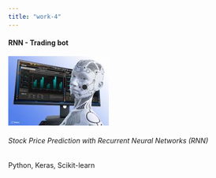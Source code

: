 ```yaml
---
title: "work-4"
---
```

<div class="col-md-3">

<div class="m-3">

#### RNN - Trading bot

![RNN-Trading-bot-img](imgs/works/4.jpg)

###### Stock Price Prediction with Recurrent Neural Networks (RNN)

Python, Keras, Scikit-learn

</div>

</div>